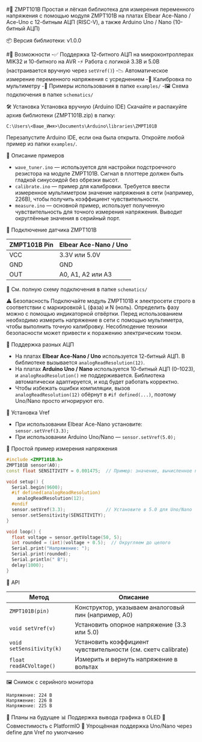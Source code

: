 #🔌 ZMPT101B
Простая и лёгкая библиотека для измерения переменного напряжения с помощью модуля ZMPT101B на платах Elbear Ace-Nano / Ace-Uno с 12-битным АЦП (RISC-V), а также Arduino Uno / Nano (10-битный АЦП)

📦 Версия библиотеки: v1.0.0

#📌 Возможности
-✅ Поддержка 12-битного АЦП на микроконтроллерах MIK32 и 10-битного на AVR
-⚡ Работа с логикой 3.3В и 5.0В (настраивается вручную через `setVref()`)
-📉 Автоматическое измерение переменного напряжения с усреднением
-🔧 Калибровка по мультиметру
-📂 Примеры использования в папке `examples/`
-🖼️ Схема подключения в папке `schematics/`

🛠️ Установка
Установка вручную (Arduino IDE)
Скачайте и распакуйте архив библиотеки (ZMPT101B.zip) в папку:

```
C:\Users\<Ваше_Имя>\Documents\Arduino\libraries\ZMPT101B
```

Перезапустите Arduino IDE, если она была открыта.
Откройте любой пример из папки `examples/`.

🧪 Описание примеров

* `wave_tuner.ino` — используется для настройки подстроечного резистора на модуле ZMPT101B. Сигнал в плоттере должен быть гладкой синусоидой без обрезки высот.
* `calibrate.ino` — пример для калибровки. Требуется ввести измеренное мультиметром значение напряжения в сети (например, 226В), чтобы получить коэффициент чувствительности.
* `measure.ino` — основной пример, использует полученную чувствительность для точного измерения напряжения. Выводит округлённые значения в серийный порт.

🔌 Подключение датчика ZMPT101B

| ZMPT101B Pin | Elbear Ace-Nano / Uno |
| ------------ | --------------------- |
| VCC          | 3.3V или 5.0V         |
| GND          | GND                   |
| OUT          | A0, A1, A2 или A3     |

📂 См. полную схему подключения в папке `schematics/`

⚠️ Безопасность
Подключайте модуль ZMPT101B к электросети строго в соответствии с маркировкой L (фаза) и N (ноль).
Определить фазу можно с помощью индикаторной отвёртки.
Перед использованием необходимо измерить напряжение в сети с помощью мультиметра, чтобы выполнить точную калибровку.
Несоблюдение техники безопасности может привести к поражению электрическим током.

🧠 Поддержка разных АЦП

* На платах **Elbear Ace-Nano / Uno** используется 12-битный АЦП. В библиотеке вызывается `analogReadResolution(12)`.
* На платах **Arduino Uno / Nano** используется 10-битный АЦП (0–1023), и `analogReadResolution()` не поддерживается. Библиотека автоматически адаптируется, и код будет работать корректно.
* Чтобы избежать ошибки компиляции, вызов `analogReadResolution(12)` обёрнут в `#if defined(...)`, поэтому Uno/Nano просто игнорируют его.

📌 Установка Vref

* При использовании Elbear Ace-Nano установите: `sensor.setVref(3.3);`
* При использовании Arduino Uno/Nano — `sensor.setVref(5.0);`

🧪 Простой пример измерения напряжения

```cpp
#include <ZMPT101B.h>
ZMPT101B sensor(A0);
const float SENSITIVITY = 0.001475;  // Пример: значение, вычисленное при калибровке

void setup() {
  Serial.begin(9600);
  #if defined(analogReadResolution)
    analogReadResolution(12);
  #endif
  sensor.setVref(3.3);               // Установите в 5.0 для Uno/Nano
  sensor.setSensitivity(SENSITIVITY);
}

void loop() {
  float voltage = sensor.getVoltage(50, 5);
  int rounded = (int)(voltage + 0.5);  // Округляем до целого
  Serial.print("Напряжение: ");
  Serial.print(rounded);
  Serial.println(" В");
  delay(1000);
}
```

📘 API

| Метод                    | Описание                                                      |
| ------------------------ | ------------------------------------------------------------- |
| `ZMPT101B(pin)`          | Конструктор, указываем аналоговый пин (например, A0)          |
| `void setVref(v)`        | Установить опорное напряжение (3.3 или 5.0)                   |
| `void setSensitivity(k)` | Установить коэффициент чувствительности (см. скетч calibrate) |
| `float readACVoltage()`  | Измерить и вернуть напряжение в вольтах                       |

🖼️ Снимок с серийного монитора

```
Напряжение: 224 В  
Напряжение: 226 В  
Напряжение: 225 В  
```

💬 Планы на будущее
📊 Поддержка вывода графика в OLED
📘 Совместимость с PlatformIO
🧩 Упрощённая поддержка Uno/Nano через define для Vref по умолчанию
